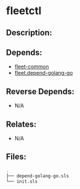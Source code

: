# fleetctl

## Description:



## Depends:

  -  [fleet-common](/salt/fleet-common)
  -  [fleet.depend-golang-go](/salt/fleet.depend-golang-go)

## Reverse Depends:

  -  N/A

## Relates:

  -  N/A

## Files:

```bash
.
├── depend-golang-go.sls
└── init.sls
```
